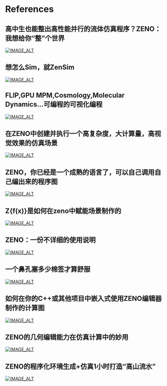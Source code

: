 # References

## 高中生也能整出高性能并行的流体仿真程序？ZENO：我想给你“整”个世界

[![IMAGE_ALT](/images/r1.png)](https://zhuanlan.zhihu.com/p/365839056)

## 想怎么Sim，就ZenSim

[![IMAGE_ALT](/images/r2.png)](https://zhuanlan.zhihu.com/p/367729180)

## FLIP,GPU MPM,Cosmology,Molecular Dynamics...可编程的可视化编程

[![IMAGE_ALT](/images/r3.png)](https://zhuanlan.zhihu.com/p/373657480)

## 在ZENO中创建并执行一个高复杂度，大计算量，高视觉效果的仿真场景

[![IMAGE_ALT](/images/r4.png)](https://zhuanlan.zhihu.com/p/375885279)

## ZENO，你已经是一个成熟的语言了，可以自己调用自己编出来的程序图

[![IMAGE_ALT](/images/r5.png)](https://zhuanlan.zhihu.com/p/384073031)

## Z{f(x)}是如何在zeno中赋能场景制作的

[![IMAGE_ALT](/images/r6.png)](https://zhuanlan.zhihu.com/p/388404573)

## ZENO：一份不详细的使用说明

[![IMAGE_ALT](/images/r7.png)](https://zhuanlan.zhihu.com/p/390717137)

## 一个鼻孔塞多少棉签才算舒服

[![IMAGE_ALT](/images/r8.png)](https://zhuanlan.zhihu.com/p/391270867)

## 如何在你的C++或其他项目中嵌入式使用ZENO编辑器制作的计算图

[![IMAGE_ALT](/images/r9.png)](https://zhuanlan.zhihu.com/p/397424868)

## ZENO的几何编辑能力在仿真计算中的妙用

[![IMAGE_ALT](/images/r10.png)](https://zhuanlan.zhihu.com/p/401257845)

## ZENO的程序化环境生成+仿真1小时打造“高山流水”

[![IMAGE_ALT](/images/r11.png)](https://zhuanlan.zhihu.com/p/406868294)
